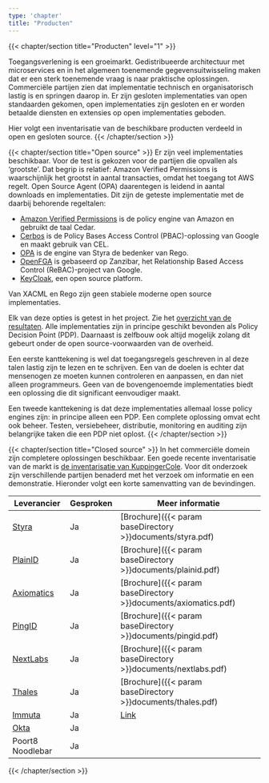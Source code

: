 ```yaml
---
type: 'chapter'
title: "Producten"
---
```


{{< chapter/section title="Producten" level="1" >}}

Toegangsverlening is een groeimarkt. Gedistribueerde architectuur met microservices en in het algemeen toenemende gegevensuitwisseling maken dat er een sterk toenemende vraag is naar praktische oplossingen. Commerciële partijen zien dat implementatie technisch en organisatorisch lastig is en springen daarop in. Er zijn gesloten implementaties van open standaarden gekomen, open implementaties zijn gesloten en er worden betaalde diensten en extensies op open implementaties geboden.
 
Hier volgt een inventarisatie van de beschikbare producten verdeeld in open en gesloten source.
{{< /chapter/section >}}


{{< chapter/section title="Open source" >}} 
Er zijn veel implementaties beschikbaar. Voor de test is gekozen voor de partijen die opvallen als ‘grootste’. Dat begrip is relatief: Amazon Verified Permissions is waarschijnlijk het grootst in aantal transacties, omdat het toegang tot AWS regelt. Open Source Agent (OPA) daarentegen is leidend in aantal downloads en implementaties.
Dit zijn de geteste implementatie met de daarbij behorende regeltalen:

- [Amazon Verified Permissions](https://aws.amazon.com/verified-permissions/) is de policy engine van Amazon en gebruikt de taal Cedar.
- [Cerbos](https://www.cerbos.dev/) is de Policy Bases Access Control (PBAC)-oplossing van Google en maakt gebruik van CEL.
- [OPA](https://www.openpolicyagent.org/) is de engine van Styra de bedenker van Rego.
- [OpenFGA](https://openfga.dev/) is gebaseerd op Zanzibar, het Relationship Based Access Control (ReBAC)-project van Google.
- [KeyCloak](https://www.keycloak.org/docs/latest/authorization_services/index.html), een open source platform.

Van XACML en Rego zijn geen stabiele moderne open source implementaties.

Elk van deze opties is getest in het project. Zie het [overzicht van de resultaten](opensource). Alle implementaties zijn in principe geschikt bevonden als Policy Decision Point (PDP). Daarnaast is zelfbouw ook altijd mogelijk zolang dit gebeurt onder de open source-voorwaarden van de overheid.

Een eerste kanttekening is wel dat toegangsregels geschreven in al deze talen lastig zijn te lezen en te schrijven. Een van de doelen is echter dat mensenogen ze moeten kunnen controleren en aanpassen, en dan niet alleen programmeurs. Geen van de bovengenoemde implementaties biedt een oplossing die dit significant eenvoudiger maakt.

Een tweede kanttekening is dat deze implementaties allemaal losse policy engines zijn: in principe alleen een PDP. Een complete oplossing omvat echt ook beheer. Testen, versiebeheer, distributie, monitoring en auditing zijn belangrijke taken die een PDP niet oplost.
{{< /chapter/section >}}

{{< chapter/section title="Closed source" >}}
In het commerciële domein zijn completere oplossingen beschikbaar. Een goede recente inventarisatie van de markt is [de inventarisatie van KuppingerCole](https://www.kuppingercole.com/research/lc80819/policy-based-access-management).
Voor dit onderzoek zijn verschillende partijen benaderd met het verzoek om informatie en een demonstratie. Hieronder volgt een korte samenvatting van de bevindingen.

| Leverancier                                                                        | Gesproken | Meer informatie                                                  |
|------------------------------------------------------------------------------------|-----------|------------------------------------------------------------------|
| [Styra](styra)                                                                   | Ja        | [Brochure]({{< param baseDirectory >}}documents/styra.pdf)       |
| [PlainID](plainid)                                                               | Ja        | [Brochure]({{< param baseDirectory >}}documents/plainid.pdf)     |
| [Axiomatics](axiomatics)                                                         | Ja        | [Brochure]({{< param baseDirectory >}}documents/axiomatics.pdf)  |
| [PingID](https://www.pingidentity.com/en/platform/capabilities/authorization.html) | Ja        | [Brochure]({{< param baseDirectory >}}documents/pingid.pdf)      |
| [NextLabs](https://www.nextlabs.com/products/cloudaz-policy-platform/)             | Ja        | [Brochure]({{< param baseDirectory >}}documents/nextlabs.pdf)    |
| [Thales](https://cpl.thalesgroup.com/access-management/externalized-authorization)                                                                             | Ja        | [Brochure]({{< param baseDirectory >}}documents/thales.pdf)      |
| [Immuta](https://www.immuta.com/)                                                                             | Ja        | [Link](https://www.immuta.com/product/policy-entitlement-engine/) |
| [Okta](https://www.okta.com/)                                                                               | Ja        |                                                                  |
| Poort8 Noodlebar                                                                   | Ja        |                                                                  |

{{< /chapter/section >}}
